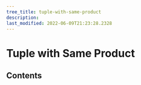 ```yaml
---
tree_title: tuple-with-same-product
description: 
last_modified: 2022-06-09T21:23:28.2328
---
```


# Tuple with Same Product

## Contents

